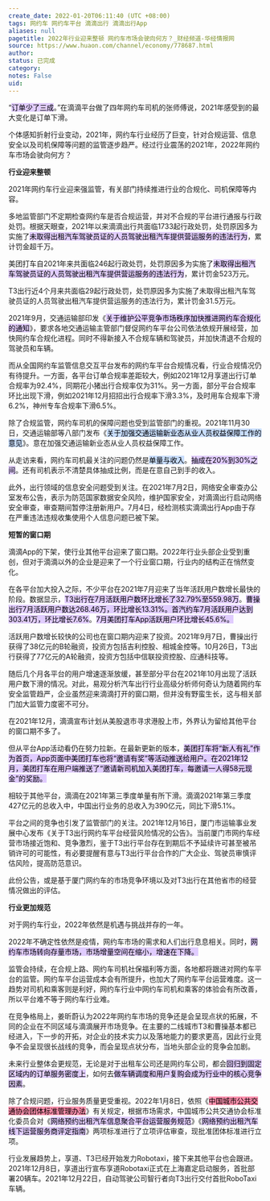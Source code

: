 ```yaml
---
create_date: 2022-01-20T06:11:40 (UTC +08:00)
tags: 网约车 网约车平台 滴滴出行 滴滴出行App
aliases: null
pagetitle: 2022年行业迎来整顿 网约车市场会驶向何方？_财经频道-华经情报网
source: https://www.huaon.com/channel/economy/778687.html
author: 
status: 已完成
category: 
notes: False
uid: 
---
```


“<mark style="background: #D2B3FFA6;">订单少了三成</mark>。”在滴滴平台做了四年网约车司机的张师傅说，2021年感受到的最大变化是订单下滑。

个体感知折射行业变动，2021年，网约车行业经历了巨变，针对合规运营、信息安全以及司机保障等问题的监管逐步趋严。经过行业震荡的2021年，2022年网约车市场会驶向何方？

**行业迎来整顿**

2021年网约车行业迎来强监管，有关部门持续推进行业的合规化、司机保障等内容。

多地监管部门不定期检查网约车是否合规运营，并对不合规的平台进行通报与行政处罚。根据天眼查，2021年以来滴滴出行共面临1733起行政处罚，处罚原因多为实施了<mark style="background: #D2B3FFA6;">未取得出租汽车驾驶员证的人员驾驶出租汽车提供营运服务的违法行为</mark>，累计罚金超千万。

美团打车自2021年来共面临246起行政处罚，处罚原因多为实施了<mark style="background: #D2B3FFA6;">未取得出租汽车驾驶员证的人员驾驶出租汽车提供营运服务的违法行为</mark>，累计罚金523万元。

T3出行近4个月来共面临29起行政处罚，处罚原因多为实施了未取得出租汽车驾驶员证的人员驾驶出租汽车提供营运服务的违法行为，累计罚金31.5万元。

2021年9月，交通运输部印发《<mark style="background: #D2B3FFA6;">关于维护公平竞争市场秩序加快推进网约车合规化的通知</mark>》，要求各地交通运输主管部门督促网约车平台公司依法依规开展经营，加快网约车合规化进程。同时不得新接入不合规车辆和驾驶员，并加快清退不合规的驾驶员和车辆。

而从全国网约车监管信息交互平台发布的网约车平台合规情况看，行业合规情况仍有待提升。一方面，各平台订单合规率差距较大，例如2021年12月享道出行订单合规率为92.4%，同期花小猪出行合规率仅为31%。另一方面，部分平台合规率环比出现下滑，例如2021年12月招招出行合规率下滑3.3%，及时用车合规率下滑6.2%，神州专车合规率下滑6.5%。

除了合规监管，网约车司机的保障问题也受到监管部门的重视。2021年11月30日，交通运输部等八部门发布《<mark style="background: #ADCCFFA6;">关于加强交通运输新业态从业人员权益保障工作的意见</mark>》。意在加强交通运输新业态从业人员权益保障工作。

从走访来看，网约车司机最关注的问题仍然是<mark style="background: #ADCCFFA6;">单量与收入</mark>。<mark style="background: #D2B3FFA6;">抽成在20%到30%之间</mark>。还有司机表示不清楚具体抽成比例，而是在意自己到手的收入。

此外，出行领域的信息安全问题受到关注。在2021年7月2日，网络安全审查办公室发布公告，表示为防范国家数据安全风险，维护国家安全，对滴滴出行启动网络安全审查，审查期间暂停注册新用户。7月4日，经检测核实滴滴出行App由于存在严重违法违规收集使用个人信息问题已被下架。

**短暂的窗口期**

滴滴App的下架，使行业其他平台迎来了窗口期。2022年行业头部企业受到重创，但对于滴滴以外的企业是迎来了一个行业窗口期，行业内的结构正在悄然变化。

在各平台加大投入之际，不少平台在2021年7月迎来了当年活跃用户数增长最快的阶段。数据显示，<mark style="background: #D2B3FFA6;">T3出行在7月活跃用户数环比增长了32.79%至559.98万</mark>。<mark style="background: #D2B3FFA6;">曹操出行7月活跃用户数达268.46万，环比增长13.31%。首汽约车7月活跃用户达到303.41万，环比增长7.6%</mark>。<mark style="background: #D2B3FFA6;">7月美团打车App活跃用户环比增长45.6%。</mark>

活跃用户数增长较快的公司也在窗口期内迎来了投资。2021年9月7日，曹操出行获得了38亿元的B轮融资，投资方包括吉利控股、相城金控等。10月26日，T3出行获得了77亿元的A轮融资，投资方包括中信联投资控股、应通科技等。

随后几个月各平台的用户增速逐渐放缓，甚至部分平台在2021年10月出现了活跃用户数下滑的情况。对此，易观分析汽车出行行业高级分析师何奇认为随着网约车安全监管趋严，企业虽然迎来滴滴打开的窗口期，但并没有野蛮生长，这与相关部门加大监管力度密不可分。

在2021年12月，滴滴宣布计划从美股退市寻求港股上市，外界认为留给其他平台的窗口期不多了。

但从平台App活动看仍在努力拉新。在最新更新的版本，<mark style="background: #D2B3FFA6;">美团打车将“新人有礼”作为首页，App页面中美团打车也将“邀请有奖”等活动推送给用户。在2021年12月，美团打车在用户端推送了“邀请新司机加入美团打车，每邀请一人得58元现金”的奖励。</mark>

相较于其他平台，滴滴在2021年第三季度单量有所下滑。滴滴2021年第三季度427亿元的总收入中，中国出行业务的总收入为390亿元，同比下滑5.1%。

平台之间的竞争也引发了监管部门的关注。2021年12月16日，厦门市运输事业发展中心发布《关于T3出行网约车平台经营风险情况的公告》。当前厦门市网约车经营市场接近饱和、竞争激烈，鉴于T3出行平台存在到期后不予延续许可甚至被吊销许可的可能性，有必要提醒有意与T3出行平台合作的广大企业、驾驶员审慎评估风险，提高防范意识。

此份公告，或是基于厦门网约车的市场竞争环境以及对T3出行在其他省市的经营情况做出的评估。

**行业更加规范**

对于网约车行业，2022年依然是机遇与挑战并存的一年。

2022年不确定性依然是疫情，网约车市场的需求和人们出行息息相关。同时，<mark style="background: #D2B3FFA6;">网约车市场转向存量市场，市场增量空间在缩小，增速在下降。</mark>

监管会持续，在合规上路、网约车司机社保福利等方面，各地都将跟进对网约车平台的监管。网约车平台运营成本会有所提升，也加大了网约车平台运营难度。这一趋势对司机和乘客则是利好，网约车行业中网约车司机和乘客的体验会有所改善，所以平台难不等于网约车行业难。

在竞争格局上，姜昕蔚认为2022年网约车市场的竞争还是会呈现点状的拓展，不同的企业在不同区域与滴滴展开市场竞争。在主要的二线城市T3和曹操基本都已经进入，下一步的开拓，对企业的技术实力以及落地能力的要求更高，因此行业竞争不会呈现很长战线的竞争，而会呈现点状分布，当地头部企业的竞争会加剧。

未来行业整体会更规范，无论是对于出租车公司还是网约车公司，都会<mark style="background: #D2B3FFA6;">回归到固定区域内的订单服务密度上</mark>，如何去<mark style="background: #D2B3FFA6;">做车辆调度和用户复购会成为行业中的核心竞争因素</mark>。

除了合规问题，行业服务质量更受重视。2022年1月8日，依照《<mark style="background: #FF5582A6;">中国城市公共交通协会团体标准管理办法</mark>》有关规定，根据市场需求，中国城市公共交通协会标准化委员会对《<mark style="background: #D2B3FFA6;">网络预约出租汽车信息聚合平台运营服务规范</mark>》《<mark style="background: #D2B3FFA6;">网络预约出租汽车线下运营服务商评定指南</mark>》两项标准进行了立项评估审查，现批准团体标准进行立项。

行业发展趋势上，享道、T3已经开始发力Robotaxi，接下来其他平台也会跟进。2021年12月8日，享道出行宣布享道Robotaxi正式在上海嘉定启动服务，首批部署20辆车。2021年12月22日，自动驾驶公司智行者向T3出行交付首批RoboTaxi车辆。
